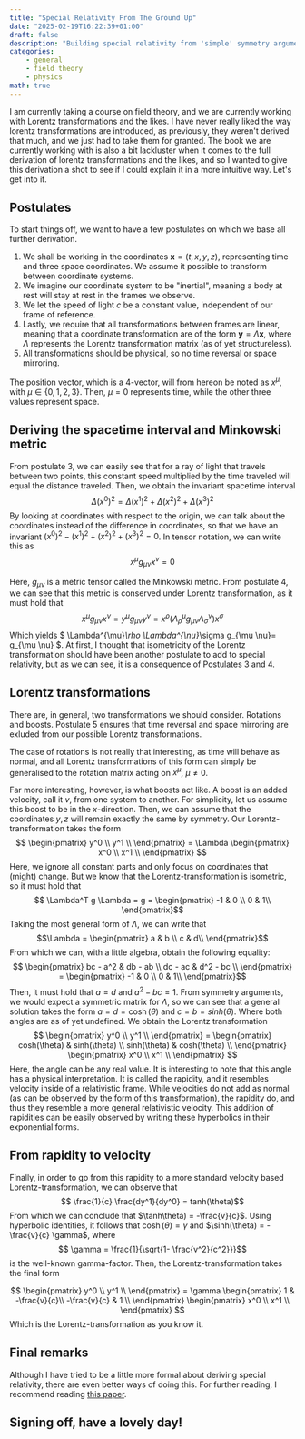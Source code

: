 ```yaml
---
title: "Special Relativity From The Ground Up"
date: "2025-02-19T16:22:39+01:00"
draft: false
description: "Building special relativity from 'simple' symmetry arguments"
categories: 
    - general
    - field theory
    - physics
math: true
---
```


I am currently taking a course on field theory, and we are currently working with Lorentz transformations and the likes. I have never really liked the way lorentz transformations are introduced, as previously, they weren't derived that much, and we just had to take them for granted. The book we are currently working with is also a bit lackluster when it comes to the full derivation of lorentz transformations and the likes, and so I wanted to give this derivation a shot to see if I could explain it in a more intuitive way. Let's get into it. 

## Postulates 
To start things off, we want to have a few postulates on which we base all further derivation. 
1. We shall be working in the coordinates  $\mathbf{x} = (t,x,y,z)$, representing time and three space coordinates. We assume it possible to transform between coordinate systems. 
2. We imagine our coordinate system to be "inertial", meaning a body at rest will stay at rest in the frames we observe. 
3. We let the speed of light $c$ be a constant value, independent of our frame of reference. 
4. Lastly, we require that all transformations between frames are linear, meaning that a coordinate transformation are of the form $\mathbf{y} = \Lambda \mathbf{x}$, where $\Lambda$ represents the Lorentz transformation matrix (as of yet structureless). 
5. All transformations should be physical, so no time reversal or space mirroring. 

The position vector, which is a 4-vector, will from hereon be noted as $x^{\mu}$, with $\mu \in \{0,1,2,3\}$. Then, $\mu = 0$ represents time, while the other three values represent space.  

## Deriving the spacetime interval and Minkowski metric
From postulate 3, we can easily see that for a ray of light that travels between two points, this constant speed multiplied by the time traveled will equal the distance traveled. Then, we obtain the invariant spacetime interval $$ \Delta (x^0)^2 = \Delta (x^1)^2 + \Delta (x^2)^2 + \Delta (x^3)^2 $$
By looking at coordinates with respect to the origin, we can talk about the coordinates instead of the difference in coordinates, so that we have an invariant $(x^0)^2 - (x^1)^2 + (x^2)^2 + (x^3)^2 = 0$. In tensor notation, we can write this as $$x^\mu g_{\mu \nu} x^\nu = 0$$

Here, $g_{\mu \nu}$ is a metric tensor called the Minkowski metric. From postulate 4, we can see that this metric is conserved under Lorentz transformation, as it must hold that 
$$x^\mu g_{\mu \nu} x^\nu = y^\mu g_{\mu \nu} y^\nu =  x^\rho  (\Lambda^{\mu}_\rho g_{\mu \nu}\Lambda^{\nu}_\sigma)  x^\sigma $$ 
Which yields $ \Lambda^{\mu}_\rho \Lambda^{\nu}_\sigma  g_{\mu \nu}= g_{\mu \nu} $. At first, I thought that isometricity of the Lorentz transformation should have been another postulate to add to special relativity, but as we can see, it is a consequence of Postulates 3 and 4. 

## Lorentz transformations
There are, in general, two transformations we should consider. Rotations and boosts. Postulate 5 ensures that time reversal and space mirroring are exluded from our possible Lorentz transformations. 

The case of rotations is not really that interesting, as time will behave as normal, and all Lorentz transformations of this form can simply be generalised to the rotation matrix acting on $x^\mu$, $\mu \neq 0$. 

Far more interesting, however, is what boosts act like. A boost is an added velocity, call it $v$, from one system to another. For simplicity, let us assume this boost to be in the $x$-direction. Then, we can assume that the coordinates $y,z$ will remain exactly the same by symmetry. Our Lorentz-transformation takes the form 
$$ \begin{pmatrix}
           y^0 \\
           y^1 \\
         \end{pmatrix} =
         \Lambda 
         \begin{pmatrix}
           x^0 \\
           x^1 \\
         \end{pmatrix}
$$ 
Here, we ignore all constant parts and only focus on coordinates that (might) change. But we know that the Lorentz-transformation is isometric, so it must hold that 
$$ \Lambda^T g \Lambda = g = \begin{pmatrix}
           -1 & 0 
        \\
           0 & 1\\
         \end{pmatrix}$$
Taking the most general form of $\Lambda$, we can write that $$\Lambda = \begin{pmatrix}
           a & b 
        \\
           c & d\\
         \end{pmatrix}$$
From which we can, with a little algebra, obtain the following equality: 
$$ 
\begin{pmatrix}
        bc - a^2 & db - ab \\
        dc - ac & d^2 - bc \\
\end{pmatrix} =
\begin{pmatrix}
           -1 & 0 
        \\
           0 & 1\\
\end{pmatrix}$$
Then, it must hold that $a = d$ and $a^2 - bc = 1$. From symmetry arguments, we would expect a symmetric matrix for $\Lambda$, so we can see that a general solution takes the form $a = d = \cosh( \theta )$ and $c = b = sinh(\theta)$. Where both angles are as of yet undefined. 
We obtain the Lorentz transformation 
$$ \begin{pmatrix}
           y^0 \\
           y^1 \\
         \end{pmatrix} =
         \begin{pmatrix}
           cosh(\theta) & sinh(\theta) \\ 
           sinh(\theta) & cosh(\theta) \\
         \end{pmatrix}
         \begin{pmatrix}
           x^0 \\
           x^1 \\
         \end{pmatrix}
$$ 
Here, the angle can be any real value. It is interesting to note that this angle has a physical interpretation. It is called the rapidity, and it resembles velocity inside of a relativistic frame. While velocities do not add as normal (as can be observed by the form of this transformation), the rapidity do, and thus they resemble a more general relativistic velocity. This addition of rapidities can be easily observed by writing these hyperbolics in their exponential forms. 

## From rapidity to velocity
Finally, in order to go from this rapidity to a more standard velocity based Lorentz-transformation, we can observe that
$$ \frac{1}{c} \frac{dy^1}{dy^0} = tanh(\theta)$$
From which we can conclude that $\tanh\theta) = -\frac{v}{c}$. Using hyperbolic identities, it follows that $\cosh(\theta) = \gamma$ and $\sinh(\theta) = -\frac{v}{c} \gamma$, where $$ \gamma = \frac{1}{\sqrt{1- \frac{v^2}{c^2}}}$$
is the well-known gamma-factor. Then, the Lorentz-transformation takes the final form

$$ \begin{pmatrix}
           y^0 \\
           y^1 \\
         \end{pmatrix} =
         \gamma \begin{pmatrix}
           1 &  -\frac{v}{c}\\ 
           -\frac{v}{c} & 1 \\
         \end{pmatrix}
         \begin{pmatrix}
           x^0 \\
           x^1 \\
         \end{pmatrix}
$$ 
Which is the Lorentz-transformation as you know it. 

## Final remarks
Although I have tried to be a little more formal about deriving special relativity, there are even better ways of doing this. For further reading, I recommend reading [this paper](https://vixra.org/pdf/1510.0123v1.pdf).

## Signing off, have a lovely day!





